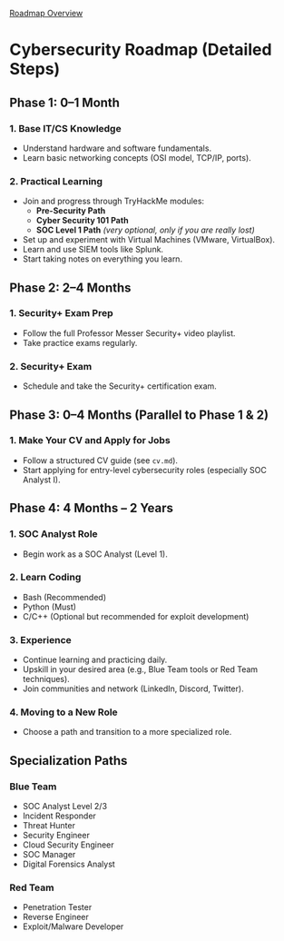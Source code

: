 [Roadmap Overview](https://roadmap.sh/r/cibersecurity-roadmap)


# Cybersecurity Roadmap (Detailed Steps)

## Phase 1: 0–1 Month

### 1. Base IT/CS Knowledge
- Understand hardware and software fundamentals.
- Learn basic networking concepts (OSI model, TCP/IP, ports).

### 2. Practical Learning
- Join and progress through TryHackMe modules:
  - **Pre-Security Path**
  - **Cyber Security 101 Path**
  - **SOC Level 1 Path** *(very optional, only if you are really lost)*
- Set up and experiment with Virtual Machines (VMware, VirtualBox).
- Learn and use SIEM tools like Splunk.
- Start taking notes on everything you learn.


## Phase 2: 2–4 Months

### 1. Security+ Exam Prep
- Follow the full Professor Messer Security+ video playlist.
- Take practice exams regularly.

### 2. Security+ Exam
- Schedule and take the Security+ certification exam.


## Phase 3: 0–4 Months (Parallel to Phase 1 & 2)

### 1. Make Your CV and Apply for Jobs
- Follow a structured CV guide (see `cv.md`).
- Start applying for entry-level cybersecurity roles (especially SOC Analyst I).


## Phase 4: 4 Months – 2 Years

### 1. SOC Analyst Role
- Begin work as a SOC Analyst (Level 1).

### 2. Learn Coding
- Bash (Recommended)
- Python (Must)
- C/C++ (Optional but recommended for exploit development)

### 3. Experience
- Continue learning and practicing daily.
- Upskill in your desired area (e.g., Blue Team tools or Red Team techniques).
- Join communities and network (LinkedIn, Discord, Twitter).

### 4. Moving to a New Role
- Choose a path and transition to a more specialized role.


## Specialization Paths

### Blue Team
- SOC Analyst Level 2/3
- Incident Responder
- Threat Hunter
- Security Engineer
- Cloud Security Engineer
- SOC Manager
- Digital Forensics Analyst

### Red Team
- Penetration Tester
- Reverse Engineer
- Exploit/Malware Developer
